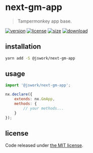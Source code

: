 # next-gm-app
> Tampermonkey app base.

[![version][version-image]][version-url]
[![license][license-image]][license-url]
[![size][size-image]][size-url]
[![download][download-image]][download-url]

## installation
```bash
yarn add -S @jswork/next-gm-app
```

## usage
```js
import '@jswork/next-gm-app';

nx.declare({
    extends: nx.GmApp,
    methods: {
        // your methods...
    }
});
```

## license
Code released under [the MIT license](https://github.com/afeiship/next-gm-app/blob/master/LICENSE.txt).

[version-image]: https://img.shields.io/npm/v/@jswork/next-gm-app
[version-url]: https://npmjs.org/package/@jswork/next-gm-app

[license-image]: https://img.shields.io/npm/l/@jswork/next-gm-app
[license-url]: https://github.com/afeiship/next-gm-app/blob/master/LICENSE.txt

[size-image]: https://img.shields.io/bundlephobia/minzip/@jswork/next-gm-app
[size-url]: https://github.com/afeiship/next-gm-app/blob/master/dist/next-gm-app.min.js

[download-image]: https://img.shields.io/npm/dm/@jswork/next-gm-app
[download-url]: https://www.npmjs.com/package/@jswork/next-gm-app
